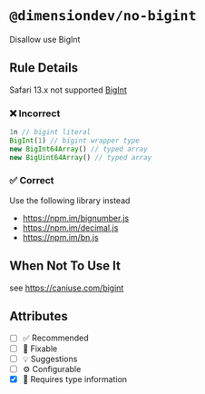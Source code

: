<!-- begin title -->

# `@dimensiondev/no-bigint`

Disallow use BigInt

<!-- end title -->

## Rule Details

Safari 13.x not supported [BigInt](https://caniuse.com/bigint)

### :x: Incorrect

```ts
1n // bigint literal
BigInt(1) // bigint wrapper type
new BigInt64Array() // typed array
new BigUint64Array() // typed array
```

### :white_check_mark: Correct

Use the following library instead

- <https://npm.im/bignumber.js>
- <https://npm.im/decimal.js>
- <https://npm.im/bn.js>

## When Not To Use It

see <https://caniuse.com/bigint>

## Attributes

<!-- begin attributes -->

- [ ] :white_check_mark: Recommended
- [ ] :wrench: Fixable
- [ ] :bulb: Suggestions
- [ ] :gear: Configurable
- [x] :thought_balloon: Requires type information

<!-- end attributes -->
